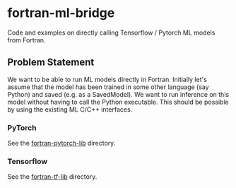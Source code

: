 # fortran-ml-bridge
Code and examples on directly calling Tensorflow / Pytorch ML models from Fortran.

## Problem Statement
We want to be able to run ML models directly in Fortran. Initially let's assume that the model has been trained in some other language (say Python) and saved (e.g. as a SavedModel). We want to run inference on this model without having to call the Python executable. This should be possible by using the existing ML C/C++ interfaces.

### PyTorch

See the [fortran-pytorch-lib](https://github.com/Cambridge-ICCS/fortran-ml-bridge/tree/main/fortran-pytorch-lib) directory.

### Tensorflow

See the [fortran-tf-lib](https://github.com/Cambridge-ICCS/fortran-ml-bridge/tree/main/fortran-tf-lib) directory.